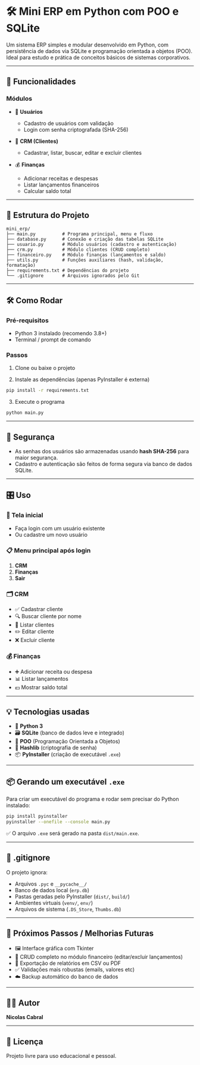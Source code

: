 
# 🛠️ Mini ERP em Python com POO e SQLite

Um sistema ERP simples e modular desenvolvido em Python, com persistência de dados via SQLite e programação orientada a objetos (POO). Ideal para estudo e prática de conceitos básicos de sistemas corporativos.

---

## 🚀 Funcionalidades

### Módulos

- 👤 **Usuários**
  - Cadastro de usuários com validação
  - Login com senha criptografada (SHA-256)
  
- 📇 **CRM (Clientes)**
  - Cadastrar, listar, buscar, editar e excluir clientes
  
- 💰 **Finanças**
  - Adicionar receitas e despesas
  - Listar lançamentos financeiros
  - Calcular saldo total

---

## 📂 Estrutura do Projeto

```
mini_erp/
├── main.py          # Programa principal, menu e fluxo
├── database.py      # Conexão e criação das tabelas SQLite
├── usuario.py       # Módulo usuários (cadastro e autenticação)
├── crm.py           # Módulo clientes (CRUD completo)
├── financeiro.py    # Módulo finanças (lançamentos e saldo)
├── utils.py         # Funções auxiliares (hash, validação, formatação)
├── requirements.txt # Dependências do projeto
└── .gitignore       # Arquivos ignorados pelo Git
```

---

## 🛠️ Como Rodar

### Pré-requisitos

- Python 3 instalado (recomendo 3.8+)
- Terminal / prompt de comando

### Passos

1. Clone ou baixe o projeto

2. Instale as dependências (apenas PyInstaller é externa)

```bash
pip install -r requirements.txt
```

3. Execute o programa

```bash
python main.py
```

---

## 🔐 Segurança

- As senhas dos usuários são armazenadas usando **hash SHA-256** para maior segurança.
- Cadastro e autenticação são feitos de forma segura via banco de dados SQLite.

---

## 🎛️ Uso

### 🔐 Tela inicial
- Faça login com um usuário existente
- Ou cadastre um novo usuário

### 📋 Menu principal após login
1. **CRM**
2. **Finanças**
3. **Sair**

### 🗂️ CRM
- ✅ Cadastrar cliente  
- 🔍 Buscar cliente por nome  
- 📄 Listar clientes  
- ✏️ Editar cliente  
- ❌ Excluir cliente  

### 💰 Finanças
- ➕ Adicionar receita ou despesa  
- 📊 Listar lançamentos  
- 💵 Mostrar saldo total  

---

## 💡 Tecnologias usadas

- 🐍 **Python 3**
- 🗃️ **SQLite** (banco de dados leve e integrado)
- 🧱 **POO** (Programação Orientada a Objetos)
- 🔐 **Hashlib** (criptografia de senha)
- 📦 **PyInstaller** (criação de executável `.exe`)

---

## 📦 Gerando um executável `.exe`

Para criar um executável do programa e rodar sem precisar do Python instalado:

```bash
pip install pyinstaller
pyinstaller --onefile --console main.py
```

✅ O arquivo `.exe` será gerado na pasta `dist/main.exe`.

---

## 📝 .gitignore

O projeto ignora:

- Arquivos `.pyc` e `__pycache__/`
- Banco de dados local (`erp.db`)
- Pastas geradas pelo PyInstaller (`dist/`, `build/`)
- Ambientes virtuais (`venv/`, `env/`)
- Arquivos de sistema (`.DS_Store`, `Thumbs.db`)

---

## 🎯 Próximos Passos / Melhorias Futuras

- 🖼️ Interface gráfica com Tkinter  
- 🧾 CRUD completo no módulo financeiro (editar/excluir lançamentos)  
- 📑 Exportação de relatórios em CSV ou PDF  
- ✅ Validações mais robustas (emails, valores etc)  
- ☁️ Backup automático do banco de dados

---

## 👨‍💻 Autor

**Nicolas Cabral** 

---

## 📄 Licença

Projeto livre para uso educacional e pessoal.
